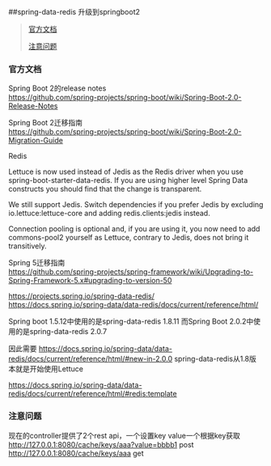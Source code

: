 ##spring-data-redis 升级到springboot2


> [官方文档](#official_docs)
>
> [注意问题](#notes_faq)
>

### 官方文档<a name="official_docs"></a>
Spring Boot 2的release notes  
https://github.com/spring-projects/spring-boot/wiki/Spring-Boot-2.0-Release-Notes  


Spring Boot 2迁移指南  
https://github.com/spring-projects/spring-boot/wiki/Spring-Boot-2.0-Migration-Guide

Redis

Lettuce is now used instead of Jedis as the Redis driver when you use spring-boot-starter-data-redis. If you are using higher level Spring Data constructs you should find that the change is transparent.

We still support Jedis. Switch dependencies if you prefer Jedis by excluding io.lettuce:lettuce-core and adding redis.clients:jedis instead.

Connection pooling is optional and, if you are using it, you now need to add commons-pool2 yourself as Lettuce, contrary to Jedis, does not bring it transitively.


Spring 5迁移指南  
https://github.com/spring-projects/spring-framework/wiki/Upgrading-to-Spring-Framework-5.x#upgrading-to-version-50


https://projects.spring.io/spring-data-redis/  
https://docs.spring.io/spring-data/data-redis/docs/current/reference/html/ 

Spring boot 1.5.12中使用的是spring-data-redis 1.8.11
而Spring Boot 2.0.2中使用的是spring-data-redis 2.0.7

因此需要
https://docs.spring.io/spring-data/data-redis/docs/current/reference/html/#new-in-2.0.0
spring-data-redis从1.8版本就是开始使用Lettuce 

https://docs.spring.io/spring-data/data-redis/docs/current/reference/html/#redis:template



 
### 注意问题<a name="notes_faq"></a>

现在的controller提供了2个rest api，一个设置key value一个根据key获取
http://127.0.0.1:8080/cache/keys/aaa?value=bbbb1  post
http://127.0.0.1:8080/cache/keys/aaa  get  

```


```




 

 